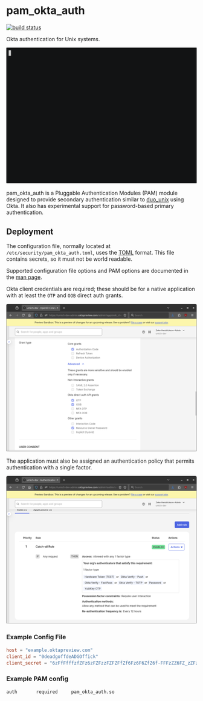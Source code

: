 # pam_okta_auth

[![build status](https://github.com/flowerysong/pam_okta_auth/actions/workflows/build.yml/badge.svg)](https://github.com/flowerysong/pam_okta_auth/actions/workflows/build.yml)

Okta authentication for Unix systems.

![animated demo](doc/pam_okta_auth.gif)

pam_okta_auth is a Pluggable Authentication Modules (PAM)
module designed to provide secondary authentication similar to
[duo_unix](https://github.com/duosecurity/duo_unix) using Okta.
It also has experimental support for password-based primary
authentication.

## Deployment

The configuration file, normally located at
`/etc/security/pam_okta_auth.toml`, uses the [TOML](https://toml.io/)
format. This file contains secrets, so it must not be world readable.

Supported configuration file options and PAM options are documented
in the [man page](doc/pam_okta_auth.8.md).

Okta client credentials are required; these should be for a native
application with at least the `OTP` and `OOB` direct auth grants.

![Okta application settings](doc/okta_app_grants.png)

The application must also be assigned an authentication policy that permits
authentication with a single factor.

![Okta authentication policy](doc/okta_policy.png)

### Example Config File

```toml
host = "example.oktapreview.com"
client_id = "0deadgoffdeADGOffick"
client_secret = "6zFfFfffzfZFz6zFZFzzFZFZFfZf6Fz6F6ZfZ6f-FFFzZZ6FZ_zZFzFZ6fFzfFFz"
```

### Example PAM config

```
auth       required     pam_okta_auth.so
```
